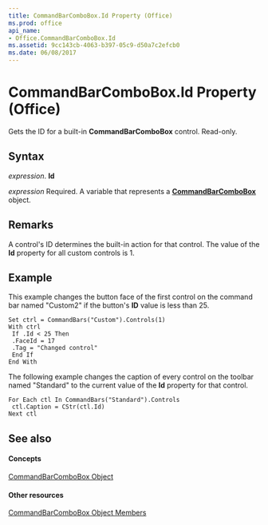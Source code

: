 ```yaml
---
title: CommandBarComboBox.Id Property (Office)
ms.prod: office
api_name:
- Office.CommandBarComboBox.Id
ms.assetid: 9cc143cb-4063-b397-05c9-d50a7c2efcb0
ms.date: 06/08/2017
---
```



# CommandBarComboBox.Id Property (Office)

Gets the ID for a built-in  **CommandBarComboBox** control. Read-only.


## Syntax

 _expression_. **Id**

 _expression_ Required. A variable that represents a **[CommandBarComboBox](commandbarcombobox-object-office.md)** object.


## Remarks

A control's ID determines the built-in action for that control. The value of the  **Id** property for all custom controls is 1.


## Example

This example changes the button face of the first control on the command bar named "Custom2" if the button's  **ID** value is less than 25.


```
Set ctrl = CommandBars("Custom").Controls(1) 
With ctrl 
 If .Id < 25 Then 
 .FaceId = 17 
 .Tag = "Changed control" 
 End If 
End With
```

The following example changes the caption of every control on the toolbar named "Standard" to the current value of the  **Id** property for that control.




```
For Each ctl In CommandBars("Standard").Controls 
 ctl.Caption = CStr(ctl.Id) 
Next ctl
```


## See also


#### Concepts


[CommandBarComboBox Object](commandbarcombobox-object-office.md)
#### Other resources


[CommandBarComboBox Object Members](commandbarcombobox-members-office.md)

